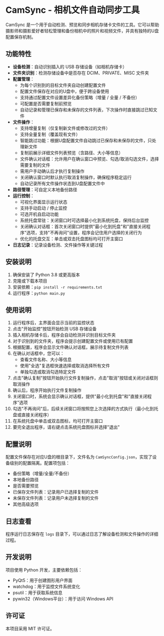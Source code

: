# CamSync - 相机文件自动同步工具

CamSync 是一个用于自动检测、预览和同步相机存储卡文件的工具。它可以帮助摄影师和摄影爱好者轻松管理和备份相机中的照片和视频文件，并具有独特的U盘配置保存机制。

## 功能特性

- **设备检测**：自动识别插入的 USB 存储设备（如相机存储卡）
- **文件夹识别**：检测存储设备中是否存在 DCIM、PRIVATE、MISC 文件夹
- **配置管理**：
  - 为每个识别到的目标文件夹自动创建配置文件
  - 配置文件保存在对应的U盘中，便于跨设备使用
  - 支持通过配置文件设置差异化备份策略（增量 / 全量 / 不备份）
  - 可配置是否需要复制前预览
  - 自动记录和管理已保存和未保存的文件列表，下次操作时直接跳过已知文件
- **文件操作**：
  - 支持增量复制（仅复制新文件或修改过的文件）
  - 支持全量复制（覆盖现有文件）
  - 智能跳过功能：根据U盘配置文件自动跳过已保存和未保存的文件，只处理新文件
  - 复制前展示详细文件列表预览（含路径、大小等信息）
  - 文件确认对话框：允许用户在确认窗口中预览、勾选/取消勾选文件，选择需要复制的文件
  - 需用户手动确认后才执行复制操作
  - 关闭确认窗口时默认执行取消复制操作，确保程序稳定运行
  - 自动记录所有文件操作状态到U盘配置文件中
- **路径管理**：可自定义本地备份路径
- **运行控制**：
  - 可视化界面显示运行状态
  - 支持手动启动 / 停止监控
  - 可选开机自启动功能
  - 系统托盘常驻：关闭窗口时可选择最小化到系统托盘，保持后台监控
  - 关闭确认对话框：首次关闭窗口时提供"最小化到托盘"和"直接关闭程序"选项，支持"不再询问"设置，程序会记住用户选择的关闭行为
  - 优化的托盘交互：单击或双击托盘图标均可打开主窗口
- **日志记录**：记录设备检测、文件操作等关键过程

## 安装说明

1. 确保安装了 Python 3.8 或更高版本
2. 克隆或下载本项目
3. 安装依赖：`pip install -r requirements.txt`
4. 运行程序：`python main.py`

## 使用说明

1. 运行程序后，主界面会显示当前的监控状态
2. 点击"开始监控"按钮开始检测 USB 存储设备
3. 插入相机存储卡后，程序会自动检测并识别目标文件夹
4. 对于识别到的文件夹，程序会提示创建配置文件或使用已有配置
5. 根据配置，程序会显示文件确认对话框，展示待复制文件列表
6. 在确认对话框中，您可以：
   - 查看文件名称、大小等信息
   - 使用"全选"复选框快速选择或取消选择所有文件
   - 单独勾选或取消勾选特定文件
7. 点击"确认复制"按钮开始执行文件复制操作，点击"取消"按钮或关闭对话框则取消操作
8. 确认后，程序开始执行文件复制操作
7. 关闭窗口时，系统会显示确认对话框，提供"最小化到托盘"和"直接关闭程序"选项
8. 勾选"不再询问"后，后续关闭窗口将按照您上次选择的方式执行（最小化到托盘或直接关闭程序）
9. 在系统托盘中单击或双击图标，均可打开主窗口
10. 要完全退出程序，请右键点击系统托盘图标并选择"退出"

## 配置说明

配置文件保存在对应U盘的根目录下，文件名为 `CamSyncConfig.json`，实现了设备级别的配置隔离。配置项包括：
- 备份策略（增量/全量/不备份）
- 本地备份路径
- 是否需要预览
- 已保存文件列表：记录用户已选择复制的文件
- 未保存文件列表：记录用户未选择复制的文件
- 其他高级选项

## 日志查看

程序运行日志保存在 `logs` 目录下，可以通过日志了解设备检测和文件操作的详细过程。

## 开发说明

项目使用 Python 开发，主要依赖包括：
- PyQt5：用于创建图形用户界面
- watchdog：用于监控文件系统变化
- psutil：用于获取系统信息
- pywin32（Windows平台）：用于访问 Windows API

## 许可证

本项目采用 MIT 许可证。